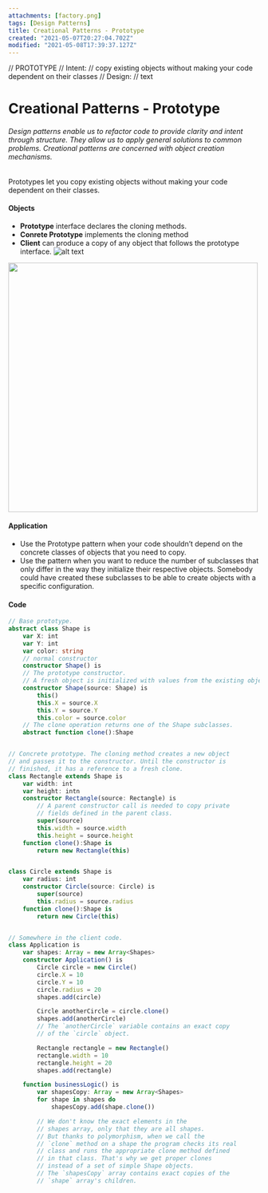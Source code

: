 ```yaml
---
attachments: [factory.png]
tags: [Design Patterns]
title: Creational Patterns - Prototype
created: "2021-05-07T20:27:04.702Z"
modified: "2021-05-08T17:39:37.127Z"
---
```


// PROTOTYPE
// Intent:
// copy existing objects without making your code dependent on their classes
// Design:
// text

# Creational Patterns - Prototype

###### Design patterns enable us to refactor code to provide clarity and intent through structure. They allow us to apply general solutions to common problems. Creational patterns are concerned with object creation mechanisms.

Prototypes let you copy existing objects without making your code dependent on their classes.

#### Objects

- **Prototype** interface declares the cloning methods.
- **Conrete Prototype** implements the cloning method
- **Client** can produce a copy of any object that follows the prototype interface.
  ![alt text](https://refactoring.guru/images/patterns/diagrams/prototype/example.png)

<img src="https://refactoring.guru/images/patterns/diagrams/prototype/example.png" width="500" />

#### Application

- Use the Prototype pattern when your code shouldn’t depend on the concrete classes of objects that you need to copy.
- Use the pattern when you want to reduce the number of subclasses that only differ in the way they initialize their respective objects. Somebody could have created these subclasses to be able to create objects with a specific configuration.

#### Code

```typescript
// Base prototype.
abstract class Shape is
    var X: int
    var Y: int
    var color: string
    // normal constructor
    constructor Shape() is
    // The prototype constructor.
    // A fresh object is initialized with values from the existing object.
    constructor Shape(source: Shape) is
        this()
        this.X = source.X
        this.Y = source.Y
        this.color = source.color
    // The clone operation returns one of the Shape subclasses.
    abstract function clone():Shape


// Concrete prototype. The cloning method creates a new object
// and passes it to the constructor. Until the constructor is
// finished, it has a reference to a fresh clone.
class Rectangle extends Shape is
    var width: int
    var height: intn
    constructor Rectangle(source: Rectangle) is
        // A parent constructor call is needed to copy private
        // fields defined in the parent class.
        super(source)
        this.width = source.width
        this.height = source.height
    function clone():Shape is
        return new Rectangle(this)


class Circle extends Shape is
    var radius: int
    constructor Circle(source: Circle) is
        super(source)
        this.radius = source.radius
    function clone():Shape is
        return new Circle(this)


// Somewhere in the client code.
class Application is
    var shapes: Array = new Array<Shapes>
    constructor Application() is
        Circle circle = new Circle()
        circle.X = 10
        circle.Y = 10
        circle.radius = 20
        shapes.add(circle)

        Circle anotherCircle = circle.clone()
        shapes.add(anotherCircle)
        // The `anotherCircle` variable contains an exact copy
        // of the `circle` object.

        Rectangle rectangle = new Rectangle()
        rectangle.width = 10
        rectangle.height = 20
        shapes.add(rectangle)

    function businessLogic() is
        var shapesCopy: Array = new Array<Shapes>
        for shape in shapes do
            shapesCopy.add(shape.clone())

        // We don't know the exact elements in the
        // shapes array, only that they are all shapes.
        // But thanks to polymorphism, when we call the
        // `clone` method on a shape the program checks its real
        // class and runs the appropriate clone method defined
        // in that class. That's why we get proper clones
        // instead of a set of simple Shape objects.
        // The `shapesCopy` array contains exact copies of the
        // `shape` array's children.
```
